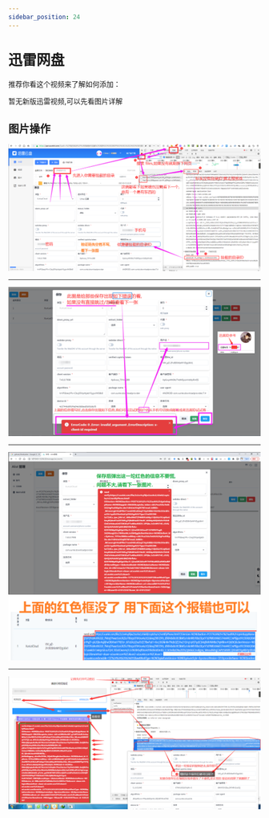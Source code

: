 ```yaml
---
sidebar_position: 24
---
```


# 迅雷网盘

推荐你看这个视频来了解如何添加：

暂无新版迅雷视频,可以先看图片详解



## 图片操作
![XunLei1](../../static/img/Xunlei1.png)

----

![XunLei2](../../static/img/Xunlei2.png)

----

![XunLei3](../../static/img/Xunlei3.png)

----

![XunLei4](../../static/img/Xunlei4.png)
